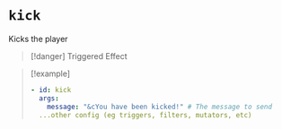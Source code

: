 # `kick`

Kicks the player

> [!danger] Triggered Effect

> [!example]
> ```yaml
> - id: kick
>   args:
>     message: "&cYou have been kicked!" # The message to send
>   ...other config (eg triggers, filters, mutators, etc)
> ```
